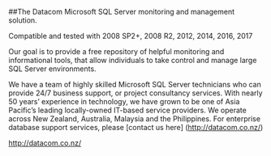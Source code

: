 ##The Datacom Microsoft SQL Server monitoring and management solution.

Compatible and tested with 2008 SP2+, 2008 R2, 2012, 2014, 2016, 2017

 

Our goal is to provide a free repository of helpful monitoring and informational tools, that allow individuals to take control and manage large SQL Server environments.

We have a team of highly skilled Microsoft SQL Server technicians who can provide 24/7 business support, or project consultancy services. With nearly 50 years’ experience in technology, we have grown to be one of Asia Pacific’s leading locally-owned IT-based service providers. We operate across New Zealand, Australia, Malaysia and the Philippines. For enterprise database support services, please [contact us here] (http://datacom.co.nz/)

http://datacom.co.nz/
